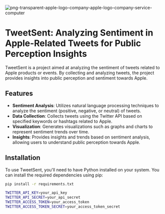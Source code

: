 
![png-transparent-apple-logo-company-apple-logo-company-service-computer](https://github.com/vishnu55510/TweetSent-Analyzing-Sentiment-in-Apple-Related-Tweets-for-Public-Perception-Insights-/assets/162179720/0a22dade-c2dd-493d-8a66-9a49e37055cd)

# TweetSent: Analyzing Sentiment in Apple-Related Tweets for Public Perception Insights

TweetSent is a project aimed at analyzing the sentiment of tweets related to Apple products or events. By collecting and analyzing tweets, the project provides insights into public perception and sentiment towards Apple.

## Features

- **Sentiment Analysis**: Utilizes natural language processing techniques to analyze the sentiment (positive, negative, or neutral) of tweets.
- **Data Collection**: Collects tweets using the Twitter API based on specified keywords or hashtags related to Apple.
- **Visualization**: Generates visualizations such as graphs and charts to represent sentiment trends over time.
- **Insights**: Provides insights and trends based on sentiment analysis, allowing users to understand public perception towards Apple.

## Installation

To use TweetSent, you'll need to have Python installed on your system. You can install the required dependencies using pip:

```bash
pip install -r requirements.txt

TWITTER_API_KEY=your_api_key
TWITTER_API_SECRET=your_api_secret
TWITTER_ACCESS_TOKEN=your_access_token
TWITTER_ACCESS_TOKEN_SECRET=your_access_token_secret

